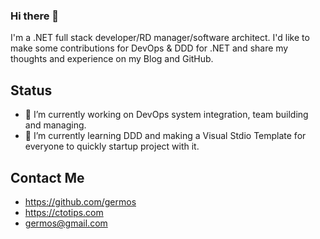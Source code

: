 ### Hi there 👋

I'm a .NET full stack developer/RD manager/software architect.
I'd like to make some contributions for DevOps & DDD for .NET and share my thoughts and experience on my Blog and GitHub.

## Status

- 🔭 I’m currently working on DevOps system integration, team building and managing.
- 🌱 I’m currently learning DDD and making a Visual Stdio Template for everyone to quickly startup project with it.

## Contact Me

- https://github.com/germos
- https://ctotips.com
- germos@gmail.com


<!--
**germos/germos** is a ✨ _special_ ✨ repository because its `README.md` (this file) appears on your GitHub profile.

Here are some ideas to get you started:

- 👯 I’m looking to collaborate on ...
- 🤔 I’m looking for help with ...
- 💬 Ask me about ...
- 📫 How to reach me: ...
- 😄 Pronouns: ...
- ⚡ Fun fact: ...
-->
